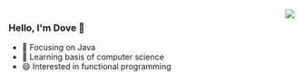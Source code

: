 <img align="right" src="https://github-readme-stats.vercel.app/api?username=dragondove&show_icons=true&icon_color=CE1D2D&text_color=718096&bg_color=ffffff&hide_title=true" />

### Hello, I'm Dove 👋
- :orange_book: Focusing on Java
- 🌱 Learning basis of computer science
- 😄 Interested in functional programming
